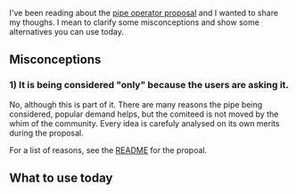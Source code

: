 I've been reading about the [pipe operator proposal][1] and I wanted to share my thoughs. I mean to clarify some misconceptions and show some alternatives you can use today.

## Misconceptions

### 1) It is being considered "only" because the users are asking it.
No, although this is part of it. There are many reasons the pipe being considered, popular demand helps, but the comiteed is not moved by the whim of the community. Every idea is carefuly analysed on its own merits during the proposal.

For a list of reasons, see the [README][1] for the propoal.


## What to use today


[1]: https://github.com/tc39/proposal-pipeline-operator


<!-- People see a list of reasons for an idea, and focus on the one they don't like. -->
